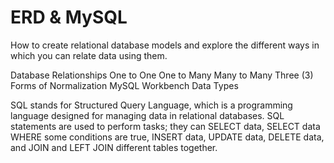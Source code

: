 # ERD & MySQL

How to create relational database models and explore the different ways in which you can relate data using them.

Database Relationships
One to One
One to Many
Many to Many
Three (3) Forms of Normalization
MySQL Workbench
Data Types

SQL stands for Structured Query Language, which is a programming language designed for managing data in relational databases. SQL statements are used to perform tasks; they can SELECT data, SELECT data WHERE some conditions are true, INSERT data, UPDATE data, DELETE data, and JOIN and LEFT JOIN different tables together. 
